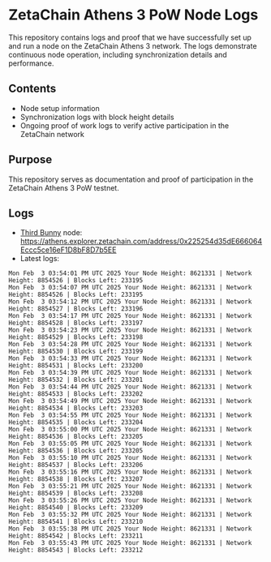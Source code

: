 # ZetaChain Athens 3 PoW Node Logs
This repository contains logs and proof that we have successfully set up and run a node on the ZetaChain Athens 3 network. The logs demonstrate continuous node operation, including synchronization details and performance.

## Contents
- Node setup information
- Synchronization logs with block height details
- Ongoing proof of work logs to verify active participation in the ZetaChain network

## Purpose
This repository serves as documentation and proof of participation in the ZetaChain Athens 3 PoW testnet.

## Logs

- [Third Bunny](https://thirdbunny.xyz/) node: https://athens.explorer.zetachain.com/address/0x225254d35dE666064Eccc5ce16eF1D8bF8D7b5EE
- Latest logs:
```
Mon Feb  3 03:54:01 PM UTC 2025 Your Node Height: 8621331 | Network Height: 8854526 | Blocks Left: 233195
Mon Feb  3 03:54:07 PM UTC 2025 Your Node Height: 8621331 | Network Height: 8854526 | Blocks Left: 233195
Mon Feb  3 03:54:12 PM UTC 2025 Your Node Height: 8621331 | Network Height: 8854527 | Blocks Left: 233196
Mon Feb  3 03:54:17 PM UTC 2025 Your Node Height: 8621331 | Network Height: 8854528 | Blocks Left: 233197
Mon Feb  3 03:54:23 PM UTC 2025 Your Node Height: 8621331 | Network Height: 8854529 | Blocks Left: 233198
Mon Feb  3 03:54:28 PM UTC 2025 Your Node Height: 8621331 | Network Height: 8854530 | Blocks Left: 233199
Mon Feb  3 03:54:33 PM UTC 2025 Your Node Height: 8621331 | Network Height: 8854531 | Blocks Left: 233200
Mon Feb  3 03:54:39 PM UTC 2025 Your Node Height: 8621331 | Network Height: 8854532 | Blocks Left: 233201
Mon Feb  3 03:54:44 PM UTC 2025 Your Node Height: 8621331 | Network Height: 8854533 | Blocks Left: 233202
Mon Feb  3 03:54:49 PM UTC 2025 Your Node Height: 8621331 | Network Height: 8854534 | Blocks Left: 233203
Mon Feb  3 03:54:55 PM UTC 2025 Your Node Height: 8621331 | Network Height: 8854535 | Blocks Left: 233204
Mon Feb  3 03:55:00 PM UTC 2025 Your Node Height: 8621331 | Network Height: 8854536 | Blocks Left: 233205
Mon Feb  3 03:55:05 PM UTC 2025 Your Node Height: 8621331 | Network Height: 8854536 | Blocks Left: 233205
Mon Feb  3 03:55:10 PM UTC 2025 Your Node Height: 8621331 | Network Height: 8854537 | Blocks Left: 233206
Mon Feb  3 03:55:16 PM UTC 2025 Your Node Height: 8621331 | Network Height: 8854538 | Blocks Left: 233207
Mon Feb  3 03:55:21 PM UTC 2025 Your Node Height: 8621331 | Network Height: 8854539 | Blocks Left: 233208
Mon Feb  3 03:55:26 PM UTC 2025 Your Node Height: 8621331 | Network Height: 8854540 | Blocks Left: 233209
Mon Feb  3 03:55:32 PM UTC 2025 Your Node Height: 8621331 | Network Height: 8854541 | Blocks Left: 233210
Mon Feb  3 03:55:38 PM UTC 2025 Your Node Height: 8621331 | Network Height: 8854542 | Blocks Left: 233211
Mon Feb  3 03:55:43 PM UTC 2025 Your Node Height: 8621331 | Network Height: 8854543 | Blocks Left: 233212
```
